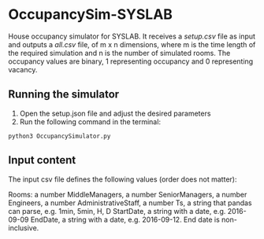 # OccupancySim-SYSLAB
House occupancy simulator for SYSLAB. It receives a *setup.csv* file as input and outputs a *all.csv* file, of m x n dimensions, where m is the time length of the required simulation and n is the number of simulated rooms. The occupancy values are binary, 1 representing occupancy and 0 representing vacancy.

## Running the simulator

1. Open the setup.json file and adjust the desired parameters
2. Run the following command in the terminal:

``` python3 OccupancySimulator.py ```

## Input content

The input csv file defines the following values (order does not matter):

Rooms: a number
MiddleManagers, a number
SeniorManagers, a number
Engineers, a number
AdministrativeStaff, a number
Ts, a string that pandas can parse, e.g. 1min, 5min, H, D
StartDate, a string with a date, e.g. 2016-09-09
EndDate, a string with a date, e.g. 2016-09-12. End date is non-inclusive.


